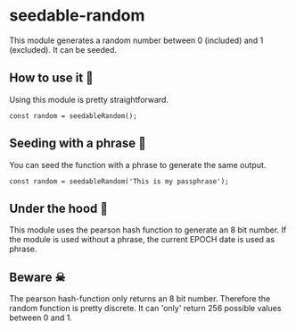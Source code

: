 # seedable-random

This module generates a random number between 0 (included) and 1 (excluded). It can be seeded.

## How to use it 🚀

Using this module is pretty straightforward.

```
const random = seedableRandom();
```

## Seeding with a phrase 🌱

You can seed the function with a phrase to generate the same output.

```
const random = seedableRandom('This is my passphrase');
```

## Under the hood 🙈

This module uses the pearson hash function to generate an 8 bit number. If the module is used without a phrase, the current EPOCH date is used as phrase.

## Beware ☠

The pearson hash-function only returns an 8 bit number. Therefore the random function is pretty discrete. It can 'only' return 256 possible values between 0 and 1.
